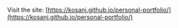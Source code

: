 Visit the site: [https://kosanj.github.io/personal-portfolio/](https://kosanj.github.io/personal-portfolio/)
